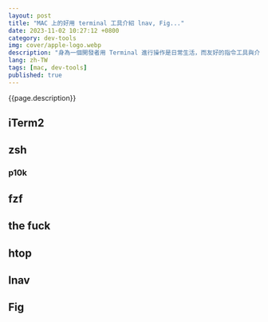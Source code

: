 ```yaml
---
layout: post
title: "MAC 上的好用 terminal 工具介紹 lnav, Fig..."
date: 2023-11-02 10:27:12 +0800
category: dev-tools
img: cover/apple-logo.webp
description: "身為一個開發者用 Terminal 進行操作是日常生活，而友好的指令工具與介面能讓人身心舒暢，這篇就來介紹下在 Mac terminal 上的好用工具，幫助你更自在的漫遊在 terminal 之中"
lang: zh-TW
tags: [mac, dev-tools]
published: true
---
```


{{page.description}}

## iTerm2

## zsh
### p10k

## fzf

## the fuck

## htop

## lnav

## Fig